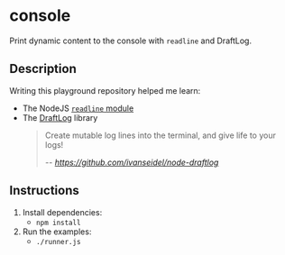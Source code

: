 # console

Print dynamic content to the console with `readline` and DraftLog.

## Description

Writing this playground repository helped me learn:

* The NodeJS [`readline` module](https://nodejs.org/api/readline.html)
* The [DraftLog](https://github.com/ivanseidel/node-draftlog) library
  > Create mutable log lines into the terminal, and give life to your logs!
  >
  >  -- <cite>https://github.com/ivanseidel/node-draftlog</cite>

## Instructions

1. Install dependencies:
   * `npm install`
1. Run the examples:
   * `./runner.js`
